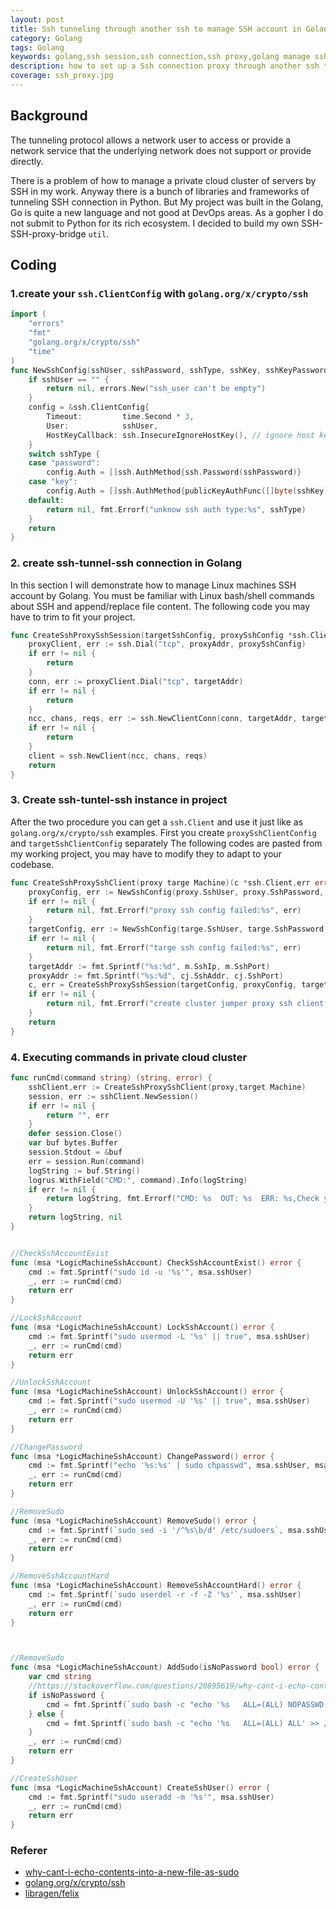 ```yaml
---
layout: post
title: Ssh tunneling through another ssh to manage SSH account in Golang
category: Golang
tags: Golang
keywords: golang,ssh session,ssh connection,ssh proxy,golang manage ssh account,ssh bash account.
description: how to set up a Ssh connection proxy through another ssh to manage SSH account in Golang
coverage: ssh_proxy.jpg
---
```


## Background
The tunneling protocol allows a network user to access or provide a network service that the underlying network does not support or provide directly.

There is a problem of how to manage a private cloud cluster of servers by SSH in my work.
Anyway there is a bunch of libraries and frameworks of tunneling SSH connection in Python.
But My project was built in the Golang, Go is quite a new language and not good at DevOps areas. 
As a gopher I do not submit to Python for its rich ecosystem. 
I decided to build my own SSH-SSH-proxy-bridge `util`.

## Coding

### 1.create your `ssh.ClientConfig` with `golang.org/x/crypto/ssh`


```go
import (
	"errors"
	"fmt"
	"golang.org/x/crypto/ssh"
	"time"
)
func NewSshConfig(sshUser, sshPassword, sshType, sshKey, sshKeyPassword string) (config *ssh.ClientConfig, err error) {
	if sshUser == "" {
		return nil, errors.New("ssh_user can't be empty")
	}
	config = &ssh.ClientConfig{
		Timeout:         time.Second * 3,
		User:            sshUser,
		HostKeyCallback: ssh.InsecureIgnoreHostKey(), // ignore host key check
	}
	switch sshType {
	case "password":
		config.Auth = []ssh.AuthMethod{ssh.Password(sshPassword)}
	case "key":
		config.Auth = []ssh.AuthMethod{publicKeyAuthFunc([]byte(sshKey), []byte(sshKeyPassword))}
	default:
		return nil, fmt.Errorf("unknow ssh auth type:%s", sshType)
	}
	return
}
```

### 2. create ssh-tunnel-ssh connection in Golang

In this section I will demonstrate how to manage Linux machines SSH account by Golang.
You must be familiar with Linux bash/shell commands about SSH and append/replace file content.
The following code you may have to trim to fit your project.


```go
func CreateSshProxySshSession(targetSshConfig, proxySshConfig *ssh.ClientConfig, targetAddr, proxyAddr string) (client *ssh.Client, err error) {
	proxyClient, err := ssh.Dial("tcp", proxyAddr, proxySshConfig)
	if err != nil {
		return
	}
	conn, err := proxyClient.Dial("tcp", targetAddr)
	if err != nil {
		return
	}
	ncc, chans, reqs, err := ssh.NewClientConn(conn, targetAddr, targetSshConfig)
	if err != nil {
		return
	}
	client = ssh.NewClient(ncc, chans, reqs)
	return
}
```

### 3. Create ssh-tuntel-ssh instance in project
After the two procedure you can get a `ssh.Client` and use it just like as `golang.org/x/crypto/ssh` examples.
First you create `proxySshClientConfig` and `targetSshClientConfig` separately
The following codes are pasted from my working project, you may have to modify they to adapt to your codebase.

```go
func CreateSshProxySshClient(proxy targe Machine)(c *ssh.Client,err error){
    proxyConfig, err := NewSshConfig(proxy.SshUser, proxy.SshPassword, proxy.SshType, proxy.SshKey, proxy.SshKeyPassword)
    if err != nil {
        return nil, fmt.Errorf("proxy ssh config failed:%s", err)
    }
    targetConfig, err := NewSshConfig(targe.SshUser, targe.SshPassword, targe.SshType, targe.SshKey, targe.SshKeyPassword)
    if err != nil {
        return nil, fmt.Errorf("targe ssh config failed:%s", err)
    }
    targetAddr := fmt.Sprintf("%s:%d", m.SshIp, m.SshPort)
    proxyAddr := fmt.Sprintf("%s:%d", cj.SshAddr, cj.SshPort)
    c, err = CreateSshProxySshSession(targetConfig, proxyConfig, targetAddr, proxyAddr)
    if err != nil {
        return nil, fmt.Errorf("create cluster jumper proxy ssh client failed:%s", err)
    }
    return 
}
```

### 4. Executing commands in private cloud cluster

```go
func runCmd(command string) (string, error) {
	sshClient,err := CreateSshProxySshClient(proxy,target Machine)
	session, err := sshClient.NewSession()
	if err != nil {
		return "", err
	}
	defer session.Close()
	var buf bytes.Buffer
	session.Stdout = &buf
	err = session.Run(command)
	logString := buf.String()
	logrus.WithField("CMD:", command).Info(logString)
	if err != nil {
		return logString, fmt.Errorf("CMD: %s  OUT: %s  ERR: %s,Check your target ssh account has the sudo NOPASSWD right", command, logString, err)
	}
	return logString, nil
}


//CheckSshAccountExist 
func (msa *LogicMachineSshAccount) CheckSshAccountExist() error {
	cmd := fmt.Sprintf("sudo id -u '%s'", msa.sshUser)
	_, err := runCmd(cmd)
	return err
}

//LockSshAccount 
func (msa *LogicMachineSshAccount) LockSshAccount() error {
	cmd := fmt.Sprintf("sudo usermod -L '%s' || true", msa.sshUser)
	_, err := runCmd(cmd)
	return err
}

//UnlockSshAccount 
func (msa *LogicMachineSshAccount) UnlockSshAccount() error {
	cmd := fmt.Sprintf("sudo usermod -U '%s' || true", msa.sshUser)
	_, err := runCmd(cmd)
	return err
}

//ChangePassword 
func (msa *LogicMachineSshAccount) ChangePassword() error {
	cmd := fmt.Sprintf("echo '%s:%s' | sudo chpasswd", msa.sshUser, msa.sshPassword)
	_, err := runCmd(cmd)
	return err
}

//RemoveSudo 
func (msa *LogicMachineSshAccount) RemoveSudo() error {
	cmd := fmt.Sprintf(`sudo sed -i '/^%s\b/d' /etc/sudoers`, msa.sshUser)
	_, err := runCmd(cmd)
	return err
}

//RemoveSshAccountHard 
func (msa *LogicMachineSshAccount) RemoveSshAccountHard() error {
	cmd := fmt.Sprintf(`sudo userdel -r -f -Z '%s'`, msa.sshUser)
	_, err := runCmd(cmd)
	return err
}



//RemoveSudo 
func (msa *LogicMachineSshAccount) AddSudo(isNoPassword bool) error {
	var cmd string
	//https://stackoverflow.com/questions/20895619/why-cant-i-echo-contents-into-a-new-file-as-sudo
	if isNoPassword {
		cmd = fmt.Sprintf(`sudo bash -c "echo '%s   ALL=(ALL) NOPASSWD:ALL' >> /etc/sudoers;"`, msa.sshUser)
	} else {
		cmd = fmt.Sprintf(`sudo bash -c "echo '%s   ALL=(ALL) ALL' >> /etc/sudoers;"`, msa.sshUser)
	}
	_, err := runCmd(cmd)
	return err
}

//CreateSshUser 
func (msa *LogicMachineSshAccount) CreateSshUser() error {
	cmd := fmt.Sprintf("sudo useradd -m '%s'", msa.sshUser)
	_, err := runCmd(cmd)
	return err
}

```

### Referer

- [why-cant-i-echo-contents-into-a-new-file-as-sudo](https://stackoverflow.com/questions/20895619/why-cant-i-echo-contents-into-a-new-file-as-sudo)
- [golang.org/x/crypto/ssh](https://golang.org/x/crypto/ssh)
- [libragen/felix](https://github.com/libragen/felix)